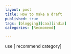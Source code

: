 ```yaml
---
layout: post
title: How to make a draft
published: true
tags: [blogging][caa][india]
categories: [Recmomend]

---
```


use [ recommend category]
